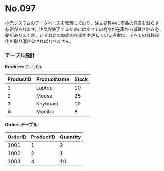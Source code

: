 # No.097

小売システムのデータベースを管理しており、注文処理中に商品の在庫を減らす必要があります。注文が完了するためにはすべての商品が在庫から減算される必要がありますが、いずれかの商品の在庫が不足している場合は、すべての減算操作を取り消さなければなりません。

### テーブル設計

**Products テーブル:**

| ProductID | ProductName | Stock |
|-----------|-------------|-------|
| 1         | Laptop      | 10    |
| 2         | Mouse       | 25    |
| 3         | Keyboard    | 15    |
| 4         | Monitor     | 8     |

**Orders テーブル:**

| OrderID | ProductID | Quantity |
|---------|-----------|----------|
| 1001    | 1         | 2        |
| 1002    | 2         | 1        |
| 1003    | 4         | 10       |
